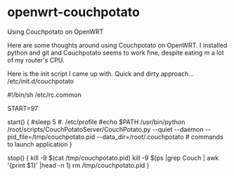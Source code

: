 openwrt-couchpotato
===================

Using Couchpotato on OpenWRT

Here are some thoughts around using Couchpotato on OpenWRT.
I installed python and git and Couchpotato seems to work fine, despite eating m a lot of my router's CPU.

Here is the init script I came up with. Quick and dirty approach...
/etc/init.d/couchpotato

#!/bin/sh /etc/rc.common

START=97

start() {
        #sleep 5
         #. /etc/profile
         #echo $PATH
        /usr/bin/python /root/scripts/CouchPotatoServer/CouchPotato.py --quiet --daemon --pid_file=/tmp/couchpotato.pid --data_dir=/root/.couchpotato
        # commands to launch application
}

stop() {
kill -9 $(cat /tmp/couchpotato.pid)
kill -9 $(ps |grep Couch | awk '{print $1}' |head -n 1)
rm /tmp/couchpotato.pid
}
